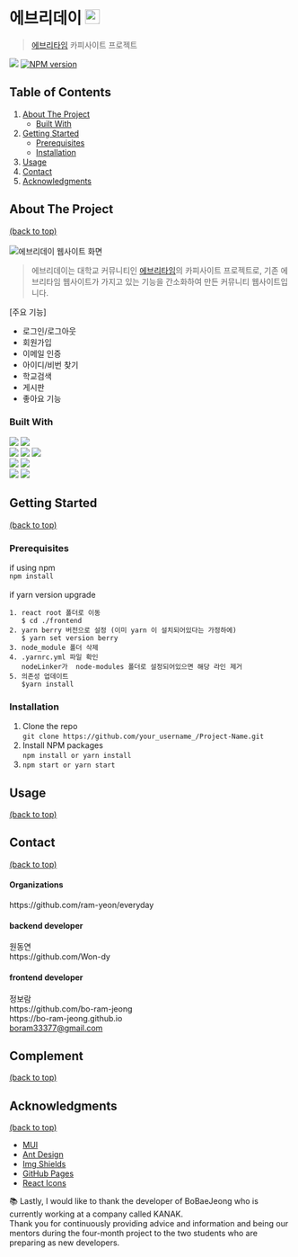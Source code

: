# 에브리데이 <img src="https://user-images.githubusercontent.com/84834172/182754138-323a3cad-79d1-4b48-abc9-c4d2ddaec498.png" alt="에브리데이 웹사이트 로고" width=26px />
> <a href="https://everytime.kr/">에브리타임</a> 카피사이트 프로젝트

<a href="https://github.com/ram-yeon"><img src="https://hits.seeyoufarm.com/api/count/incr/badge.svg?url=https%3A%2F%2Fgithub.com%2Fseondal&count_bg=%23000000&title_bg=%23000000&icon=github.svg&icon_color=%23E7E7E7&title=GitHub&edge_flat=false)"/></a>
[![NPM version](https://badge.fury.io/js/your-project-name.svg)](6.14.14)

## Table of Contents
1. [About The Project](#about-the-project)
    - [Built With](#built-with)
2. [Getting Started](#getting-started)
    - [Prerequisites](#prerequisites)
    - [Installation](#installation)
3. [Usage](#usage)
4. [Contact](#contact)
5. [Acknowledgments](#acknowledgments)

## About The Project
[(back to top)](#table-of-contents)<br/><br/>
<img src="https://user-images.githubusercontent.com/84834172/182807248-b246b2aa-148f-46e5-b3d3-0888a07d07a2.jpg" alt="에브리데이 웹사이트 화면" />

> 에브리데이는 대학교 커뮤니티인 <a href="https://everytime.kr/">에브리타임</a>의 카피사이트 프로젝트로, 기존 에브리타임 웹사이트가 가지고 있는 기능을 간소화하여 만든 커뮤니티 웹사이트입니다.

[주요 기능]
- 로그인/로그아웃
- 회원가입
- 이메일 인증
- 아이디/비번 찾기
- 학교검색
- 게시판
- 좋아요 기능
	
### Built With
<a href="https://spring.io/projects/spring-boot"><img src="https://img.shields.io/badge/Spring Boot-6DB33F?style=flat-square&logo=Spring Boot&logoColor=white"/></a> <a href="https://ko.reactjs.org/"><img src="https://img.shields.io/badge/React-61DAFB?style=flat-square&logo=React&logoColor=black"/></a>
<br/>
<a href="https://www.java.com/ko/"><img src="https://user-images.githubusercontent.com/84834172/182914035-4bd5d509-cf68-40ba-a641-5c1bf76fc5d9.svg"/></a>
<a href=""><img src="https://img.shields.io/badge/JavaScript-F7DF1E?style=flat-square&logo=JavaScript&logoColor=black"/></a> 
<a href="https://developer.mozilla.org/ko/docs/Web/CSS"><img src="https://img.shields.io/badge/CSS3-1572B6?style=flat-square&logo=CSS3&logoColor=white"/></a>
<br/>
<a href="https://www.mysql.com/"><img src="https://img.shields.io/badge/MySQL-4479A1?style=flat-square&logo=MySQL&logoColor=white"/></a>
<a href="https://tomcat.apache.org/"><img src="https://img.shields.io/badge/Apache Tomcat-F8DC75?style=flat-square&logo=Apache Tomcat&logoColor=black"/></a>
<br/>
<a href="https://www.jetbrains.com/ko-kr/idea/"><img src="https://img.shields.io/badge/IntelliJ IDEA-000000?style=flat-square&logo=IntelliJ IDEA&logoColor=white"/></a>
<a href="https://code.visualstudio.com/"><img src="https://img.shields.io/badge/Visual Studio Code-007ACC?style=flat-square&logo=Visual Studio Code&logoColor=white"/></a>

## Getting Started
[(back to top)](#table-of-contents)<br/>
### Prerequisites
if using npm<br/>
```npm install```<br/><br/>
if yarn version upgrade<br/>
```
1. react root 폴더로 이동 
   $ cd ./frontend
2. yarn berry 버전으로 설정 (이미 yarn 이 설치되어있다는 가정하에)
   $ yarn set version berry
3. node_module 폴더 삭제
4. .yarnrc.yml 파일 확인
   nodeLinker가  node-modules 폴더로 설정되어있으면 해당 라인 제거
5. 의존성 업데이트
   $yarn install
```
### Installation
1. Clone the repo<br/>
```git clone https://github.com/your_username_/Project-Name.git```<br/>
2. Install NPM packages<br/>
```npm install or yarn install```<br/>
3. ```npm start or yarn start```

## Usage
[(back to top)](#table-of-contents)<br/>
## Contact
[(back to top)](#table-of-contents)<br/>
<h4>Organizations</h4>
https://github.com/ram-yeon/everyday

<h4>backend developer</h4>
원동연<br/>
https://github.com/Won-dy<br/>

<h4>frontend developer</h4>
정보람<br/>
https://github.com/bo-ram-jeong<br/>
https://bo-ram-jeong.github.io<br/>
<a href="mailto:boram33377@gmail.com?">boram33377@gmail.com</a>

## Complement
[(back to top)](#table-of-contents)<br/>

## Acknowledgments
[(back to top)](#table-of-contents)<br/>
- <a href="https://mui.com/">MUI</a>
- <a href="https://ant.design/">Ant Design</a>
- <a href="https://shields.io/">Img Shields</a>
- <a href="https://pages.github.com/">GitHub Pages</a>
- <a href="https://react-icons.github.io/react-icons/search">React Icons</a>

:books: Lastly, I would like to thank the developer of BoBaeJeong who is currently working at a company called KANAK.<br/>
Thank you for continuously providing advice and information and being our mentors during the four-month project to the two students who are preparing as new developers.<br/>

